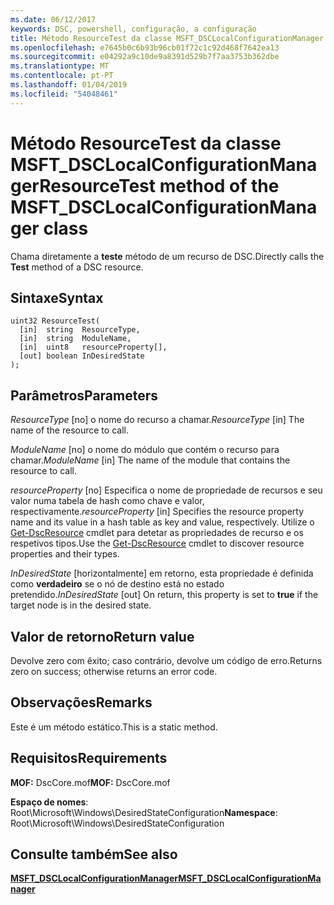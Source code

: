 ```yaml
---
ms.date: 06/12/2017
keywords: DSC, powershell, configuração, a configuração
title: Método ResourceTest da classe MSFT_DSCLocalConfigurationManager
ms.openlocfilehash: e7645b0c6b93b96cb01f72c1c92d468f7642ea13
ms.sourcegitcommit: e04292a9c10de9a8391d529b7f7aa3753b362dbe
ms.translationtype: MT
ms.contentlocale: pt-PT
ms.lasthandoff: 01/04/2019
ms.locfileid: "54048461"
---
```

# <a name="resourcetest-method-of-the-msftdsclocalconfigurationmanager-class"></a><span data-ttu-id="963c1-103">Método ResourceTest da classe MSFT_DSCLocalConfigurationManager</span><span class="sxs-lookup"><span data-stu-id="963c1-103">ResourceTest method of the MSFT_DSCLocalConfigurationManager class</span></span>

<span data-ttu-id="963c1-104">Chama diretamente a **teste** método de um recurso de DSC.</span><span class="sxs-lookup"><span data-stu-id="963c1-104">Directly calls the **Test** method of a DSC resource.</span></span>

## <a name="syntax"></a><span data-ttu-id="963c1-105">Sintaxe</span><span class="sxs-lookup"><span data-stu-id="963c1-105">Syntax</span></span>

```mof
uint32 ResourceTest(
  [in]  string  ResourceType,
  [in]  string  ModuleName,
  [in]  uint8   resourceProperty[],
  [out] boolean InDesiredState
);
```

## <a name="parameters"></a><span data-ttu-id="963c1-106">Parâmetros</span><span class="sxs-lookup"><span data-stu-id="963c1-106">Parameters</span></span>

<span data-ttu-id="963c1-107">*ResourceType* \[no\] o nome do recurso a chamar.</span><span class="sxs-lookup"><span data-stu-id="963c1-107">*ResourceType* \[in\] The name of the resource to call.</span></span>

<span data-ttu-id="963c1-108">*ModuleName* \[no\] o nome do módulo que contém o recurso para chamar.</span><span class="sxs-lookup"><span data-stu-id="963c1-108">*ModuleName* \[in\] The name of the module that contains the resource to call.</span></span>

<span data-ttu-id="963c1-109">*resourceProperty* \[no\] Especifica o nome de propriedade de recursos e seu valor numa tabela de hash como chave e valor, respectivamente.</span><span class="sxs-lookup"><span data-stu-id="963c1-109">*resourceProperty* \[in\] Specifies the resource property name and its value in a hash table as key and value, respectively.</span></span> <span data-ttu-id="963c1-110">Utilize o [Get-DscResource](/powershell/module/PSDesiredStateConfiguration/Get-DscResource) cmdlet para detetar as propriedades de recurso e os respetivos tipos.</span><span class="sxs-lookup"><span data-stu-id="963c1-110">Use the [Get-DscResource](/powershell/module/PSDesiredStateConfiguration/Get-DscResource) cmdlet to discover resource properties and their types.</span></span>

<span data-ttu-id="963c1-111">*InDesiredState* \[horizontalmente\] em retorno, esta propriedade é definida como **verdadeiro** se o nó de destino está no estado pretendido.</span><span class="sxs-lookup"><span data-stu-id="963c1-111">*InDesiredState* \[out\] On return, this property is set to **true** if the target node is in the desired state.</span></span>

## <a name="return-value"></a><span data-ttu-id="963c1-112">Valor de retorno</span><span class="sxs-lookup"><span data-stu-id="963c1-112">Return value</span></span>

<span data-ttu-id="963c1-113">Devolve zero com êxito; caso contrário, devolve um código de erro.</span><span class="sxs-lookup"><span data-stu-id="963c1-113">Returns zero on success; otherwise returns an error code.</span></span>

## <a name="remarks"></a><span data-ttu-id="963c1-114">Observações</span><span class="sxs-lookup"><span data-stu-id="963c1-114">Remarks</span></span>

<span data-ttu-id="963c1-115">Este é um método estático.</span><span class="sxs-lookup"><span data-stu-id="963c1-115">This is a static method.</span></span>

## <a name="requirements"></a><span data-ttu-id="963c1-116">Requisitos</span><span class="sxs-lookup"><span data-stu-id="963c1-116">Requirements</span></span>

<span data-ttu-id="963c1-117">**MOF:** DscCore.mof</span><span class="sxs-lookup"><span data-stu-id="963c1-117">**MOF:** DscCore.mof</span></span>

<span data-ttu-id="963c1-118">**Espaço de nomes**: Root\Microsoft\Windows\DesiredStateConfiguration</span><span class="sxs-lookup"><span data-stu-id="963c1-118">**Namespace**: Root\Microsoft\Windows\DesiredStateConfiguration</span></span>

## <a name="see-also"></a><span data-ttu-id="963c1-119">Consulte também</span><span class="sxs-lookup"><span data-stu-id="963c1-119">See also</span></span>

[<span data-ttu-id="963c1-120">**MSFT_DSCLocalConfigurationManager**</span><span class="sxs-lookup"><span data-stu-id="963c1-120">**MSFT_DSCLocalConfigurationManager**</span></span>](msft-dsclocalconfigurationmanager.md)